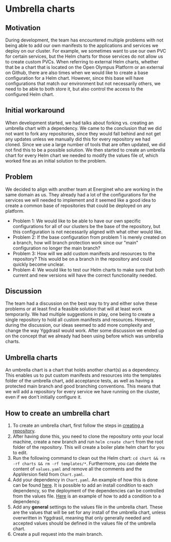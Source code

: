 # Umbrella charts

## Motivation
During development, the team has encountered multiple problems with not being able to add our own manifests to the applications and services we deploy on our cluster. For example, we sometimes want to use our own PVC for certain services, but the Helm charts for those services do not allow us to create custom PVCs.
When referring to external Helm charts, whether that be a chart that is located on the Open Olympus Platform or an external on Github, there are also times when we would like to create a base configuration for a Helm chart. However, since this base will have configurations that match our environment but not necessarily others, we need to be able to both store it, but also control the access to the configured Helm chart. 

## Initial workaround 
When development started, we had talks about forking vs. creating an umbrella chart with a dependency. We came to the conclusion that we did not want to fork any repositories, since they would fall behind and not get any updates unless we manually did this for every repository we had cloned. Since we use a large number of tools that are often updated, we did not find this to be a possible solution. We then started to create an umbrella chart for every Helm chart we needed to modify the values file of, which worked fine as an initial solution to the problem.

## Problem
We decided to align with another team at Energinet who are working in the same domain as us. They already had a lot of the configurations for the services we will needed to implement and it seemed like a good idea to create a common base of repositories that could be deployed on any platform. 

- Problem 1: We would like to be able to have our own specific configurations for all of our clusters be the base of the repository, but this configuration is not necessarily aligned with what other would like. 
- Problem 2: If the base configuration from problem 1 is merely created on a branch, how will branch protection work since our "main" configuration no longer the main branch? 
- Problem 3: How will we add custom manifests and resources to the repository? This would be on a branch in the repository and could quickly become unclear. 
- Problem 4: We would like to test our Helm charts to make sure that both current and new versions will have the correct functionality needed. 

## Discussion
The team had a discussion on the best way to try and either solve these problems or at least find a feasible solution that will at least work temporarily. We had multiple suggestions in play, one being to create a single repository to hold all custom manifests and resources. However, during the discussion, our ideas seemed to add more complexity and change the way Yggdrasil would work. After some discussion we ended up on the concept that we already had been using before which was umbrella charts. 

## Umbrella charts
An umbrella chart is a chart that holds another chart(s) as a dependency. This enables us to put custom manifests and resources into the templates folder of the umbrella chart, add acceptance tests, as well as having a protected main branch and good branching conventions. This means that we will add a repository for every service we have running on the cluster, even if we don't initially configure it. 

## How to create an umbrella chart
1. To create an umbrella chart, first follow the steps in [creating a repository](repo_creation.md).
2. After having done this, you need to clone the repository onto your local machine, create a new branch and run ```helm create chart``` from the root folder of the repository. This will create a boiler plate helm chart for you to edit.
3. Run the following command to clean out the Helm chart: ```cd chart && rm -rf charts && rm -rf templates/*```. Furthermore, you can delete the content of `values.yaml` and remove all the comments and the AppVersion field from `Chart.yaml`. 
4.  Add your dependency in `Chart.yaml`. An example of how this is done can be found [here](https://helm.sh/docs/helm/helm_dependency/). It is possible to add an install condition to each dependency, so the deployment of the dependencies can be controlled from the values file. [Here](https://helm.sh/docs/chart_best_practices/dependencies/#conditions-and-tags) is an example of how to add a condition to a dependency. 
5.  Add any **general** settings to the values file in the umbrella chart. These are the values that will be set for any install of the umbrella chart, unless overwritten in Yggdrasil, meaning that only generally needed and accepted values should be defined in the values file of the umbrella chart. 
6.  Create a pull request into the main branch. 
